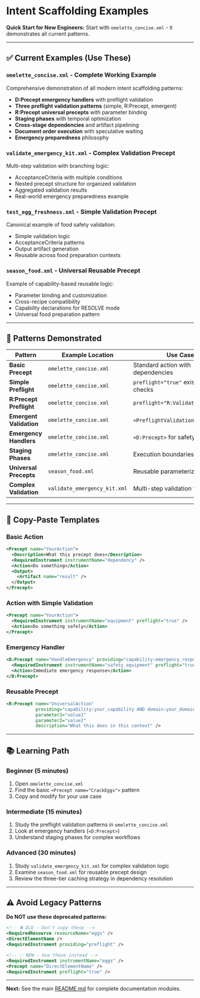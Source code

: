 # Intent Scaffolding Examples

**Quick Start for New Engineers:** Start with `omelette_concise.xml` - it demonstrates all current patterns.

---

## ✅ Current Examples (Use These)

### **`omelette_concise.xml`** - Complete Working Example
Comprehensive demonstration of all modern intent scaffolding patterns:
- **D:Precept emergency handlers** with preflight validation  
- **Three preflight validation patterns** (simple, R:Precept, emergent)
- **R:Precept universal precepts** with parameter binding
- **Staging phases** with temporal optimization
- **Cross-stage dependencies** and artifact pipelining
- **Document order execution** with speculative waiting
- **Emergency preparedness** philosophy

### **`validate_emergency_kit.xml`** - Complex Validation Precept
Multi-step validation with branching logic:
- AcceptanceCriteria with multiple conditions
- Nested precept structure for organized validation
- Aggregated validation results
- Real-world emergency preparedness example

### **`test_egg_freshness.xml`** - Simple Validation Precept
Canonical example of food safety validation:
- Simple validation logic
- AcceptanceCriteria patterns
- Output artifact generation
- Reusable across food preparation contexts

### **`season_food.xml`** - Universal Reusable Precept
Example of capability-based reusable logic:
- Parameter binding and customization
- Cross-recipe compatibility
- Capability declarations for RESOLVE mode
- Universal food preparation pattern

---

## 🎯 Patterns Demonstrated

| Pattern | Example Location | Use Case |
|---------|------------------|----------|
| **Basic Precept** | `omelette_concise.xml` | Standard action with dependencies |
| **Simple Preflight** | `omelette_concise.xml` | `preflight="true"` existence checks |
| **R:Precept Preflight** | `omelette_concise.xml` | `preflight="R:ValidateSomething"` |
| **Emergent Validation** | `omelette_concise.xml` | `<PreflightValidation>` blocks |
| **Emergency Handlers** | `omelette_concise.xml` | `<D:Precept>` for safety |
| **Staging Phases** | `omelette_concise.xml` | Execution boundaries |
| **Universal Precepts** | `season_food.xml` | Reusable parameterized logic |
| **Complex Validation** | `validate_emergency_kit.xml` | Multi-step validation workflows |

---

## 🚀 Copy-Paste Templates

### **Basic Action**
```xml
<Precept name="YourAction">
  <Description>What this precept does</Description>
  <RequiredInstrument instrumentName="dependency" />
  <Action>Do something</Action>
  <Output>
    <Artifact name="result" />
  </Output>
</Precept>
```

### **Action with Simple Validation**
```xml
<Precept name="YourAction">
  <RequiredInstrument instrumentName="equipment" preflight="true" />
  <Action>Do something safely</Action>
</Precept>
```

### **Emergency Handler**
```xml
<D:Precept name="HandleEmergency" providing="capability:emergency_response">
  <RequiredInstrument instrumentName="safety_equipment" preflight="true" />
  <Action>Immediate emergency response</Action>
</D:Precept>
```

### **Reusable Precept**
```xml
<R:Precept name="UniversalAction" 
           providing="capability:your_capability AND domain:your_domain"
           parameter1="value1" 
           parameter2="value2"
           description="What this does in this context" />
```

---

## 📚 Learning Path

### **Beginner (5 minutes)**
1. Open `omelette_concise.xml`
2. Find the basic `<Precept name="CrackEggs">` pattern
3. Copy and modify for your use case

### **Intermediate (15 minutes)**
1. Study the preflight validation patterns in `omelette_concise.xml`
2. Look at emergency handlers (`<D:Precept>`)
3. Understand staging phases for complex workflows

### **Advanced (30 minutes)**
1. Study `validate_emergency_kit.xml` for complex validation logic
2. Examine `season_food.xml` for reusable precept design
3. Review the three-tier caching strategy in dependency resolution

---

## ⚠️ Avoid Legacy Patterns

**Do NOT use these deprecated patterns:**
```xml
<!-- ❌ OLD - Don't copy these -->
<RequiredResource resourceName="eggs" />
<DirectElementName />
<RequiredInstrument providing="preflight" />

<!-- ✅ NEW - Use these instead -->
<RequiredInstrument instrumentName="eggs" />
<Precept name="DirectElementName" />
<RequiredInstrument preflight="true" />
```

---

**Next:** See the main [README.md](../README.md) for complete documentation modules.
